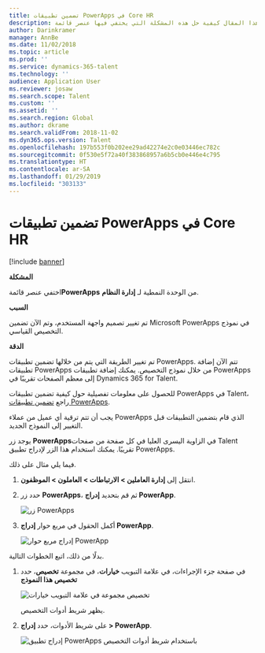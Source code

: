 ```yaml
---
title: تضمين تطبيقات PowerApps في Core HR
description: يشرح هذا المقال كيفية حل هذه المشكلة التي يختفي فيها عنصر قائمة PowerApps من الوحدة النمطية لإدارة النظام.
author: Darinkramer
manager: AnnBe
ms.date: 11/02/2018
ms.topic: article
ms.prod: ''
ms.service: dynamics-365-talent
ms.technology: ''
audience: Application User
ms.reviewer: josaw
ms.search.scope: Talent
ms.custom: ''
ms.assetid: ''
ms.search.region: Global
ms.author: dkrame
ms.search.validFrom: 2018-11-02
ms.dyn365.ops.version: Talent
ms.openlocfilehash: 197b553f0b202ee29ad42274e2c0e03446ec782c
ms.sourcegitcommit: 0f530e5f72a40f383868957a6b5cb0e446e4c795
ms.translationtype: HT
ms.contentlocale: ar-SA
ms.lasthandoff: 01/29/2019
ms.locfileid: "303133"
---
```

# <a name="embed-powerapps-apps-in-core-hr"></a>تضمين تطبيقات PowerApps في Core HR

[!include [banner](includes/banner.md)]

**المشكلة**

اختفي عنصر قائمة**PowerApps** من الوحدة النمطية لـ **إدارة النظام**.

**السبب**

تم تغيير تصميم واجهة المستخدم، وتم الآن تضمين Microsoft PowerApps في نموذج التخصيص القياسي.

**‏‏الدقة**

تم تغيير الطريقة التي يتم من خلالها تضمين تطبيقات PowerApps. تتم الآن إضافة تطبيقات PowerApps من خلال نموذج التخصيص. يمكنك إضافة تطبيقات PowerApps إلى معظم الصفحات تقريبًا في Dynamics 365 for Talent.

للحصول على معلومات تفصيلية حول كيفية تضمين تطبيقات PowerApps في Talent، راجع [تضمين تطبيقات PowerApps](https://docs.microsoft.com/en-us/dynamics365/unified-operations/fin-and-ops/get-started/embed-power-apps).

يجب أن تتم ترقية أي عميل من عملاء PowerApps الذي قام بتضمين التطبيقات قبل التغيير إلى النموذج الجديد.

يوجد زر **PowerApps**في الزاوية اليسرى العليا في كل صفحة من صفحات Talent تقريبًا. يمكنك استخدام هذا الزر لإدراج تطبيق PowerApps.

فيما يلي مثال على ذلك.

1. انتقل إلى **إدارة العاملين \> الارتباطات \> العاملون \> الموظفون**.
2. حدد زر **PowerApps**، ثم قم بتحديد **إدراج PowerApp**.

    ![زر PowerApps](media/png.png)

3. أكمل الحقول في مربع حوار **إدراج PowerApp**.

    ![إدراج مربع حوار PowerApp](media/insert-powerapp.png)

بدلًا من ذلك، اتبع الخطوات التالية.

1. في صفحة جزء الإجراءات، في علامة التبويب **خيارات**، في مجموعة **تخصيص**، حدد **تخصيص هذا النموذج**

    ![تخصيص مجموعة في علامة التبويب خيارات](media/options.png)

    يظهر شريط أدوات التخصيص.

2. على شريط الأدوات، حدد **إدراج \> PowerApp**.

    ![إدراج تطبيق PowerApps باستخدام شريط أدوات التخصيص](media/powerapp-bar.png)
